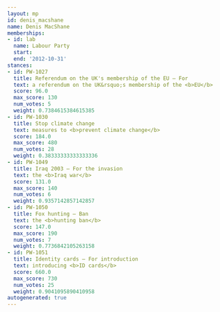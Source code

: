 ```yaml
---
layout: mp
id: denis_macshane
name: Denis MacShane
memberships:
- id: lab
  name: Labour Party
  start: 
  end: '2012-10-31'
stances:
- id: PW-1027
  title: Referendum on the UK's membership of the EU — For
  text: a referendum on the UK&rsquo;s membership of the <b>EU</b>
  score: 96.0
  max_score: 130
  num_votes: 5
  weight: 0.7384615384615385
- id: PW-1030
  title: Stop climate change
  text: measures to <b>prevent climate change</b>
  score: 184.0
  max_score: 480
  num_votes: 28
  weight: 0.38333333333333336
- id: PW-1049
  title: Iraq 2003 — For the invasion
  text: the <b>Iraq war</b>
  score: 131.0
  max_score: 140
  num_votes: 6
  weight: 0.9357142857142857
- id: PW-1050
  title: Fox hunting — Ban
  text: the <b>hunting ban</b>
  score: 147.0
  max_score: 190
  num_votes: 7
  weight: 0.7736842105263158
- id: PW-1051
  title: Identity cards — For introduction
  text: introducing <b>ID cards</b>
  score: 660.0
  max_score: 730
  num_votes: 25
  weight: 0.9041095890410958
autogenerated: true
---
```

